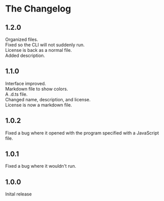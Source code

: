 # The Changelog

## 1.2.0
Organized files.\
Fixed so the CLI will not suddenly run.\
License is back as a normal file.\
Added description.

## 1.1.0
Interface improved.\
Markdown file to show colors.\
A .d.ts file.\
Changed name, description, and license.\
License is now a markdown file.

## 1.0.2
Fixed a bug where it opened with the program specified with a JavaScript file.

## 1.0.1
Fixed a bug where it wouldn't run.

## 1.0.0
Inital release